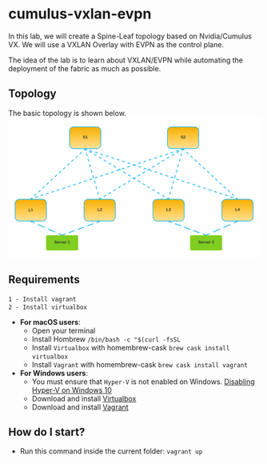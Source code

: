 # cumulus-vxlan-evpn

In this lab, we will create a Spine-Leaf topology based on Nvidia/Cumulus VX. We will use a VXLAN Overlay with EVPN as the control plane.

The idea of the lab is to learn about VXLAN/EVPN while automating the deployment of the fabric as much as possible.

## Topology

The basic topology is shown below.
![print table](../resources/net_lab1_logical.png)

## Requirements

```
1 - Install vagrant
2 - Install virtualbox
```

- **For macOS users**:
  - Open your terminal
  - Install Hombrew `/bin/bash -c "$(curl -fsSL`
  - Install `Virtualbox` with homembrew-cask `brew cask install virtualbox`
  - Install `Vagrant` with homembrew-cask `brew cask install vagrant`
- **For Windows users**:
  - You must ensure that `Hyper-V` is not enabled on Windows. [Disabling Hyper-V on Windows 10](https://docs.microsoft.com/en-us/troubleshoot/windows-client/application-management/virtualization-apps-not-work-with-hyper-v#resolution)
  - Download and install [Virtualbox](https://www.virtualbox.org/wiki/Downloads)
  - Download and install [Vagrant](https://www.vagrantup.com/docs/installation)

## How do I start?

- Run this command inside the current folder: `vagrant up`
